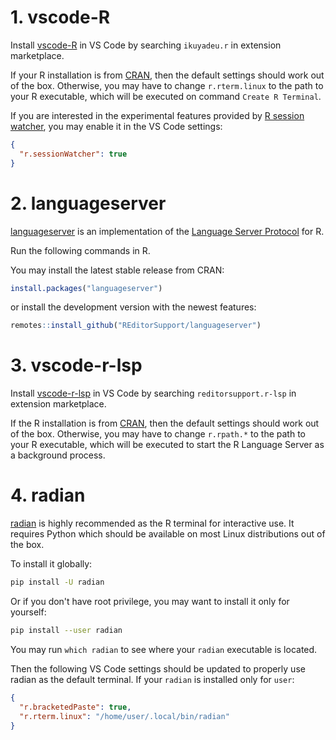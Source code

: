 # 1. vscode-R

Install [vscode-R](https://marketplace.visualstudio.com/items?itemName=Ikuyadeu.r) in VS Code by searching `ikuyadeu.r` in extension marketplace.

If your R installation is from [CRAN](http://cran.r-project.org/mirrors.html), then the default settings should work out of the box. Otherwise, you may have to change `r.rterm.linux` to the path to your R executable, which will be executed on command `Create R Terminal`.

If you are interested in the experimental features provided by [R session watcher](https://github.com/Ikuyadeu/vscode-R/wiki/R-Session-watcher), you may enable it in the VS Code settings:

```json
{
  "r.sessionWatcher": true
}
```

# 2. languageserver

[languageserver](https://github.com/REditorSupport/languageserver) is an implementation of the [Language Server Protocol](https://microsoft.github.io/language-server-protocol/) for R.

Run the following commands in R.

You may install the latest stable release from CRAN:

```r
install.packages("languageserver")
``` 

or install the development version with the newest features:

```r
remotes::install_github("REditorSupport/languageserver")
```

# 3. vscode-r-lsp

Install [vscode-r-lsp](https://marketplace.visualstudio.com/items?itemName=REditorSupport.r-lsp) in VS Code by searching `reditorsupport.r-lsp` in extension marketplace.

If the R installation is from [CRAN](http://cran.r-project.org/mirrors.html), then the default settings should work out of the box. Otherwise, you may have to change `r.rpath.*` to the path to your R executable, which will be executed to start the R Language Server as a background process.

# 4. radian

[radian](https://github.com/randy3k/radian) is highly recommended as the R terminal for interactive use. It requires Python which should be available on most Linux distributions out of the box.

To install it globally:

```bash
pip install -U radian
```

Or if you don't have root privilege, you may want to install it only for yourself:

```bash
pip install --user radian
```

You may run `which radian` to see where your `radian` executable is located.

Then the following VS Code settings should be updated to properly use radian as the default terminal. If your `radian` is installed only for `user`:

```json
{
  "r.bracketedPaste": true,
  "r.rterm.linux": "/home/user/.local/bin/radian"
}
```
